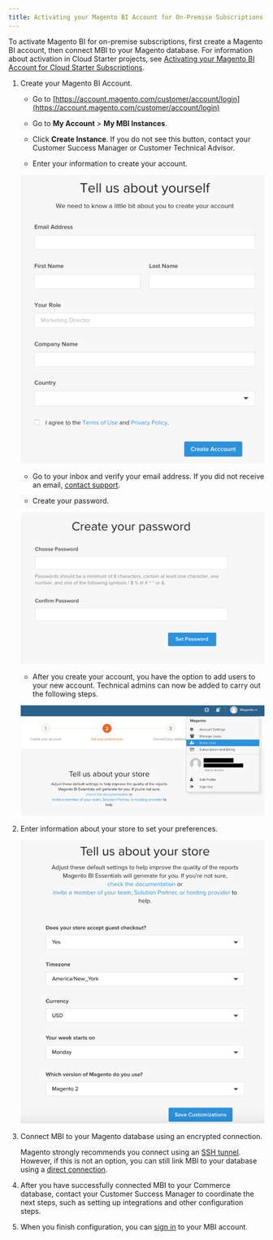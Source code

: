 ```yaml
---
title: Activating your Magento BI Account for On-Premise Subscriptions
---
```


To activate Magento BI for on-premise subscriptions, first create a Magento BI account, then connect MBI to your Magento database. For information about activation in Cloud Starter projects, see [Activating your Magento BI Account for Cloud Starter Subscriptions](../getting-started/cloud-activation.md).

1. Create your Magento BI Account.

    -  Go to [https://account.magento.com/customer/account/login](https://account.magento.com/customer/account/login)

    -  Go to **My Account** > **My MBI Instances**.

    -  Click **Create Instance**. If you do not see this button, contact your Customer Success Manager or Customer Technical Advisor.

    -  Enter your information to create your account.

     ![Picture2.png](../assets/Picture2.png)

    -  Go to your inbox and verify your email address. If you did not receive an email, [contact support](https://support.magento.com/hc/en-us/articles/360019088251).

    -  Create your password.

    ![Picture4.png](../assets/Picture4.png)

    -  After you create your account, you have the option to add users to your new account. Technical admins can now be added to carry out the following steps.

     ![Picture5.png](../assets/Picture5.png)

1. Enter information about your store to set your preferences.

    ![Picture6.png](../assets/Picture6.png)

1. Connect MBI to your Magento database using an encrypted connection.

   Magento strongly recommends you connect using an [SSH tunnel](../data-analyst/importing-data/integrations/mysql-via-ssh-tunnel.md). However, if this is not an option, you can still link MBI to your database using a [direct connection](../data-analyst/importing-data/integrations/mysql-via-a-direct-connection.md).

1. After you have successfully connected MBI to your Commerce database, contact your Customer Success Manager to coordinate the next steps, such as setting up integrations and other configuration steps.

1. When you finish configuration, you can [sign in](../getting-started/sign-in.md) to your MBI account.
